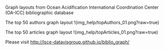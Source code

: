 
Graph layouts from Ocean Acidification International Coordination Center (OA-ICC) bibliographic database

The top 50 authors graph layout
!(img_help/topAuthors_01.png?raw=true)

The top 50 articles graph layout
!(img_help/topArticles_01.png?raw=true)

Please visit http://lsce-datavisgroup.github.io/biblio_graph/
